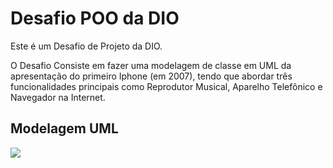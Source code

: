 # Desafio POO da DIO

Este é um Desafio de Projeto da DIO.

O Desafio Consiste em fazer uma modelagem de classe em UML da apresentação do primeiro Iphone (em 2007), tendo que abordar três funcionalidades principais como Reprodutor Musical, Aparelho Telefônico e Navegador na Internet.

## Modelagem UML

[![](https://mermaid.ink/img/pako:eNqNk8FuwjAMhl8lygkkeIEKIaHtwmHTNKadejGJaa2lSeUmaAPx7gu0ER3tBDnUifPZ8Z_UR6mcRplJZaBpngkKhiq3Io6LR6xqYDSl-0CDO2dJuWO7ncYQEJkwVABPNp7JFsKGavpADHi0GnnyCEvREvCTY0Zyn-6Qok6tWSzIetyBwuVyJENf4CvssQDteB0j2KIXNwKHQCbwm7bEb1CQhSQzsJnej7RuD6stTB5AwQcwdIB0zphE7jQO4luoL_Qda3Y6eMcvoSEFpqfzbzEDMhbTxMtT5Cx0vqS6uqym9xN4p2DwuGNgDaG5kmMPOozKbV_pui6dxWNynlO0s3ZDzOcjOQbEP1faI8Z-rHTo1d5-5UxWyBWQjm13eYNc-hIrzGUWpxr4K5e5PUUOYn2bH6tk5jngTLILRSmzHZgmrkKtY890PZsQ1HTW1DX12Zx-AWY8QHQ?type=png)](https://mermaid.live/edit#pako:eNqNk8FuwjAMhl8lygkkeIEKIaHtwmHTNKadejGJaa2lSeUmaAPx7gu0ER3tBDnUifPZ8Z_UR6mcRplJZaBpngkKhiq3Io6LR6xqYDSl-0CDO2dJuWO7ncYQEJkwVABPNp7JFsKGavpADHi0GnnyCEvREvCTY0Zyn-6Qok6tWSzIetyBwuVyJENf4CvssQDteB0j2KIXNwKHQCbwm7bEb1CQhSQzsJnej7RuD6stTB5AwQcwdIB0zphE7jQO4luoL_Qda3Y6eMcvoSEFpqfzbzEDMhbTxMtT5Cx0vqS6uqym9xN4p2DwuGNgDaG5kmMPOozKbV_pui6dxWNynlO0s3ZDzOcjOQbEP1faI8Z-rHTo1d5-5UxWyBWQjm13eYNc-hIrzGUWpxr4K5e5PUUOYn2bH6tk5jngTLILRSmzHZgmrkKtY890PZsQ1HTW1DX12Zx-AWY8QHQ)